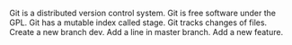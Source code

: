 Git is a distributed version control system.
Git is free software under the GPL.
Git has a mutable index called stage.
Git tracks changes of files.
Create a new branch dev.
Add a line in master branch.
Add a new feature.



